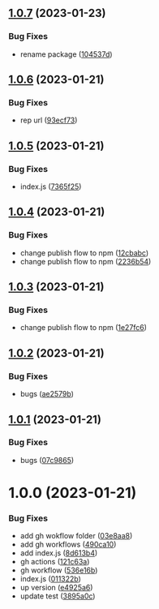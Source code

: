 ## [1.0.7](https://github.com/JS-AK/example-automatic-deploy-js-app-to-npm/compare/v1.0.6...v1.0.7) (2023-01-23)


### Bug Fixes

* rename package ([104537d](https://github.com/JS-AK/example-automatic-deploy-js-app-to-npm/commit/104537d494ee19e54563ac6d46c5466465a7a8af))

## [1.0.6](https://github.com/JS-AK/test-dep-42/compare/v1.0.5...v1.0.6) (2023-01-21)


### Bug Fixes

* rep url ([93ecf73](https://github.com/JS-AK/test-dep-42/commit/93ecf730abf10c121611c0cb8c08f3cc4975e8b3))

## [1.0.5](https://github.com/JS-AK/test-dep/compare/v1.0.4...v1.0.5) (2023-01-21)


### Bug Fixes

* index.js ([7365f25](https://github.com/JS-AK/test-dep/commit/7365f25cd5046a8c82f81db2e07e1693ad917d95))

## [1.0.4](https://github.com/JS-AK/test-dep/compare/v1.0.3...v1.0.4) (2023-01-21)


### Bug Fixes

* change publish flow to npm ([12cbabc](https://github.com/JS-AK/test-dep/commit/12cbabc4e2c89a105a2c57f446eb5fd839ed5276))
* change publish flow to npm ([2236b54](https://github.com/JS-AK/test-dep/commit/2236b54e2642a8ff8351ae3fb95f1fe27e37df3a))

## [1.0.3](https://github.com/JS-AK/test-dep/compare/v1.0.2...v1.0.3) (2023-01-21)


### Bug Fixes

* change publish flow to npm ([1e27fc6](https://github.com/JS-AK/test-dep/commit/1e27fc6572dbe43d953121af658565d127f2b34e))

## [1.0.2](https://github.com/JS-AK/test-dep/compare/v1.0.1...v1.0.2) (2023-01-21)


### Bug Fixes

* bugs ([ae2579b](https://github.com/JS-AK/test-dep/commit/ae2579bbe24b61c32a8ef73f63d2663ead84e99a))

## [1.0.1](https://github.com/JS-AK/test-dep/compare/v1.0.0...v1.0.1) (2023-01-21)


### Bug Fixes

* bugs ([07c9865](https://github.com/JS-AK/test-dep/commit/07c9865faee75d585497a22dac16ac6d7aa805d2))

# 1.0.0 (2023-01-21)


### Bug Fixes

* add gh wokflow folder ([03e8aa8](https://github.com/JS-AK/test-dep/commit/03e8aa8f15f726d2ecd2291fdd7275e93b66ca90))
* add gh workflows ([490ca10](https://github.com/JS-AK/test-dep/commit/490ca105b908dd6f3f92c560edd15494cad9ffb7))
* add index.js ([8d613b4](https://github.com/JS-AK/test-dep/commit/8d613b4763d20e5d0e617e0f214ce93dd90c01be))
* gh actions ([121c63a](https://github.com/JS-AK/test-dep/commit/121c63a13d816340e57b162746684de23db47c41))
* gh workflow ([536e16b](https://github.com/JS-AK/test-dep/commit/536e16bd86b581a3927d959b09a112c3fd19524c))
* index.js ([011322b](https://github.com/JS-AK/test-dep/commit/011322b486ac0d297804a9723b602ae859cb97bb))
* up version ([e4925a6](https://github.com/JS-AK/test-dep/commit/e4925a6f191026f22042cfce3bb5365364ade70c))
* update test ([3895a0c](https://github.com/JS-AK/test-dep/commit/3895a0ce483ebf368f876475ecc38a1200000c60))

